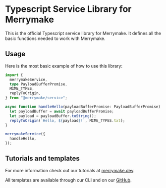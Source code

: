 # Typescript Service Library for Merrymake

This is the official Typescript service library for Merrymake. It defines all the basic functions needed to work with Merrymake.

## Usage

Here is the most basic example of how to use this library: 

```ts
import {
  merrymakeService,
  type PayloadBufferPromise,
  MIME_TYPES,
  replyToOrigin,
} from "@merrymake/service";

async function handleHello(payloadBufferPromise: PayloadBufferPromise) {
  let payloadBuffer = await payloadBufferPromise;
  let payload = payloadBuffer.toString();
  replyToOrigin(`Hello, ${payload}!`, MIME_TYPES.txt);
}

merrymakeService({
  handleHello,
});
```

## Tutorials and templates

For more information check out our tutorials at [merrymake.dev](https://merrymake.dev).

All templates are available through our CLI and on our [GitHub](https://github.com/merrymake).
